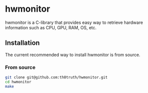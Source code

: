 # **hwmonitor**

hwmonitor is a C-library that provides easy way to retrieve hardware information such as CPU, GPU, RAM, OS, etc.

## **Installation**

The current recommended way to install hwmonitor is from source.

### **From source**

```bash
git clone git@github.com:th0truth/hwmonitor.git
cd hwmonitor
make
```

